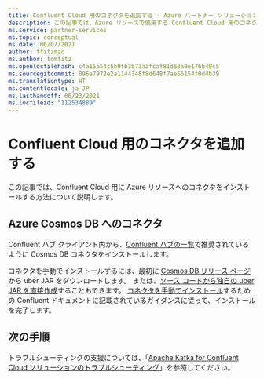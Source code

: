 ```yaml
---
title: Confluent Cloud 用のコネクタを追加する - Azure パートナー ソリューション
description: この記事では、Azure リソースで使用する Confluent Cloud 用のコネクタをインストールする方法について説明します。
ms.service: partner-services
ms.topic: conceptual
ms.date: 06/07/2021
author: tfitzmac
ms.author: tomfitz
ms.openlocfilehash: c4a15a54c5b9fb3b73a3fcaf81d63a9e176b49c5
ms.sourcegitcommit: 096e7972e2a1144348f8d648f7ae66154f0d4b39
ms.translationtype: HT
ms.contentlocale: ja-JP
ms.lasthandoff: 06/23/2021
ms.locfileid: "112534889"
---
```

# <a name="add-connectors-for-confluent-cloud"></a>Confluent Cloud 用のコネクタを追加する

この記事では、Confluent Cloud 用に Azure リソースへのコネクタをインストールする方法について説明します。

## <a name="connector-to-azure-cosmos-db"></a>Azure Cosmos DB へのコネクタ

Confluent ハブ クライアント内から、[Confluent ハブの一覧](https://www.confluent.io/hub/microsoftcorporation/kafka-connect-cosmos)で推奨されているように Cosmos DB コネクタをインストールします。 

コネクタを手動でインストールするには、最初に [Cosmos DB リリース ページ](https://github.com/microsoft/kafka-connect-cosmosdb/releases)から uber JAR をダウンロードします。 または、[ソース コードから独自の uber JAR を直接作成](https://github.com/microsoft/kafka-connect-cosmosdb/blob/dev/doc/README_Sink.md#install-sink-connector)することもできます。 [コネクタを手動でインストール](https://docs.confluent.io/home/connect/install.html#install-connector-manually)するための Confluent ドキュメントに記載されているガイダンスに従って、インストールを完了します。  

## <a name="next-steps"></a>次の手順

トラブルシューティングの支援については、「[Apache Kafka for Confluent Cloud ソリューションのトラブルシューティング](troubleshoot.md)」を参照してください。
